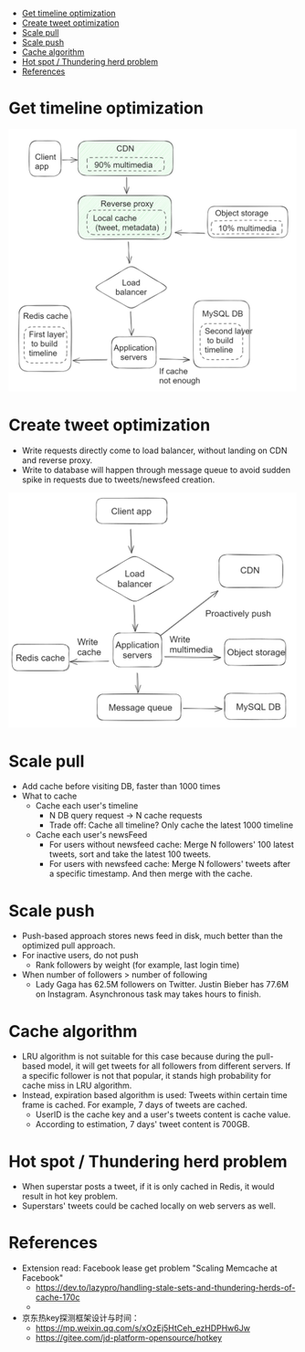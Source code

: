 - [Get timeline optimization](#get-timeline-optimization)
- [Create tweet optimization](#create-tweet-optimization)
- [Scale pull](#scale-pull)
- [Scale push](#scale-push)
- [Cache algorithm](#cache-algorithm)
- [Hot spot / Thundering herd problem](#hot-spot--thundering-herd-problem)
- [References](#references)

# Get timeline optimization

![](../.gitbook/assets/twitter_getPathOptimization.png)

# Create tweet optimization
* Write requests directly come to load balancer, without landing on CDN and reverse proxy. 
* Write to database will happen through message queue to avoid sudden spike in requests due to tweets/newsfeed creation. 

![](../.gitbook/assets/twitter_writePathOptimization.png)

# Scale pull
* Add cache before visiting DB, faster than 1000 times
* What to cache
  * Cache each user's timeline
    * N DB query request -&gt; N cache requests
    * Trade off: Cache all timeline? Only cache the latest 1000 timeline
  * Cache each user's newsFeed
    * For users without newsfeed cache: Merge N followers' 100 latest tweets, sort and take the latest 100 tweets.
    * For users with newsfeed cache: Merge N followers' tweets after a specific timestamp. And then merge with the cache. 

# Scale push
* Push-based approach stores news feed in disk, much better than the optimized pull approach.
* For inactive users, do not push
  * Rank followers by weight \(for example, last login time\)
* When number of followers > number of following
  * Lady Gaga has 62.5M followers on Twitter. Justin Bieber has 77.6M on Instagram. Asynchronous task may takes hours to finish. 

# Cache algorithm
* LRU algorithm is not suitable for this case because during the pull-based model, it will get tweets for all followers from different servers. If a specific follower is not that popular, it stands high probability for cache miss in LRU algorithm. 
* Instead, expiration based algorithm is used: Tweets within certain time frame is cached. For example, 7 days of tweets are cached. 
  * UserID is the cache key and a user's tweets content is cache value. 
  * According to estimation, 7 days' tweet content is 700GB. 

# Hot spot / Thundering herd problem
* When superstar posts a tweet, if it is only cached in Redis, it would result in hot key problem. 
* Superstars' tweets could be cached locally on web servers as well. 

# References
* Extension read: Facebook lease get problem "Scaling Memcache at Facebook"
  * https://dev.to/lazypro/handling-stale-sets-and-thundering-herds-of-cache-170c
  * 
* 京东热key探测框架设计与时间： 
  * https://mp.weixin.qq.com/s/xOzEj5HtCeh_ezHDPHw6Jw
  * https://gitee.com/jd-platform-opensource/hotkey
